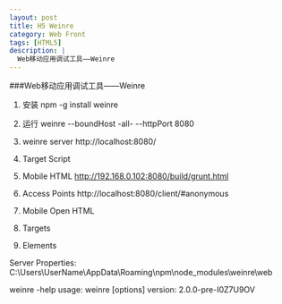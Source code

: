```yaml
---
layout: post
title: H5 Weinre
category: Web Front
tags: [HTML5]
description: |
  Web移动应用调试工具——Weinre
---
```



###Web移动应用调试工具——Weinre

1. 安装
 npm -g install weinre

2. 运行
 weinre --boundHost -all- --httpPort 8080

3. weinre server
 http://localhost:8080/

4. Target Script
 <script src="http://ip:8080/target/target-script-min.js#anonymous"></script>

5. Mobile HTML
 http://192.168.0.102:8080/build/grunt.html

6. Access Points
 http://localhost:8080/client/#anonymous

7. Mobile Open HTML

8. Targets

9. Elements 

Server Properties:
 C:\Users\UserName\AppData\Roaming\npm\node_modules\weinre\web

weinre -help
usage:   weinre [options]
version: 2.0.0-pre-I0Z7U9OV

